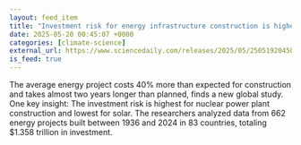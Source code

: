 ```yaml
---
layout: feed_item
title: "Investment risk for energy infrastructure construction is highest for nuclear power plants, lowest for solar"
date: 2025-05-20 00:45:07 +0000
categories: [climate-science]
external_url: https://www.sciencedaily.com/releases/2025/05/250519204507.htm
is_feed: true
---
```


The average energy project costs 40% more than expected for construction and takes almost two years longer than planned, finds a new global study. One key insight: The investment risk is highest for nuclear power plant construction and lowest for solar. The researchers analyzed data from 662 energy projects built between 1936 and 2024 in 83 countries, totaling $1.358 trillion in investment.
